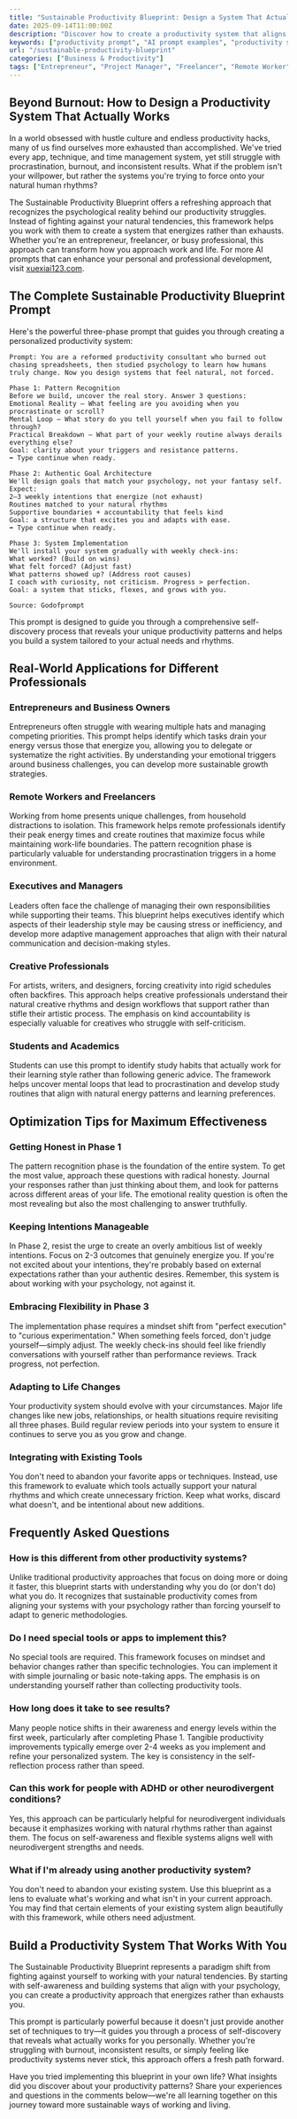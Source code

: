 ```yaml
---
title: "Sustainable Productivity Blueprint: Design a System That Actually Works for You"
date: 2025-09-14T11:00:00Z
description: "Discover how to create a productivity system that aligns with your natural rhythms and psychology. Move beyond burnout with this powerful AI prompt that helps design sustainable, personalized productivity systems."
keywords: ["productivity prompt", "AI prompt examples", "productivity system", "work-life balance", "sustainable productivity", "personal development"]
url: "/sustainable-productivity-blueprint"
categories: ["Business & Productivity"]
tags: ["Entrepreneur", "Project Manager", "Freelancer", "Remote Worker", "Executive", "Content Creator"]
---
```


## Beyond Burnout: How to Design a Productivity System That Actually Works

In a world obsessed with hustle culture and endless productivity hacks, many of us find ourselves more exhausted than accomplished. We've tried every app, technique, and time management system, yet still struggle with procrastination, burnout, and inconsistent results. What if the problem isn't your willpower, but rather the systems you're trying to force onto your natural human rhythms?

The Sustainable Productivity Blueprint offers a refreshing approach that recognizes the psychological reality behind our productivity struggles. Instead of fighting against your natural tendencies, this framework helps you work with them to create a system that energizes rather than exhausts. Whether you're an entrepreneur, freelancer, or busy professional, this approach can transform how you approach work and life. For more AI prompts that can enhance your personal and professional development, visit [xuexiai123.com](https://www.xuexiai123.com/).

## The Complete Sustainable Productivity Blueprint Prompt

Here's the powerful three-phase prompt that guides you through creating a personalized productivity system:

```
Prompt: You are a reformed productivity consultant who burned out chasing spreadsheets, then studied psychology to learn how humans truly change. Now you design systems that feel natural, not forced.

Phase 1: Pattern Recognition
Before we build, uncover the real story. Answer 3 questions:
Emotional Reality – What feeling are you avoiding when you procrastinate or scroll?
Mental Loop – What story do you tell yourself when you fail to follow through?
Practical Breakdown – What part of your weekly routine always derails everything else?
Goal: clarity about your triggers and resistance patterns.
➡️ Type continue when ready.

Phase 2: Authentic Goal Architecture
We'll design goals that match your psychology, not your fantasy self. Expect:
2–3 weekly intentions that energize (not exhaust)
Routines matched to your natural rhythms
Supportive boundaries + accountability that feels kind
Goal: a structure that excites you and adapts with ease.
➡️ Type continue when ready.

Phase 3: System Implementation
We'll install your system gradually with weekly check-ins:
What worked? (Build on wins)
What felt forced? (Adjust fast)
What patterns showed up? (Address root causes)
I coach with curiosity, not criticism. Progress > perfection.
Goal: a system that sticks, flexes, and grows with you.

Source: Godofprompt
```

This prompt is designed to guide you through a comprehensive self-discovery process that reveals your unique productivity patterns and helps you build a system tailored to your actual needs and rhythms.

## Real-World Applications for Different Professionals

### Entrepreneurs and Business Owners
Entrepreneurs often struggle with wearing multiple hats and managing competing priorities. This prompt helps identify which tasks drain your energy versus those that energize you, allowing you to delegate or systematize the right activities. By understanding your emotional triggers around business challenges, you can develop more sustainable growth strategies.

### Remote Workers and Freelancers
Working from home presents unique challenges, from household distractions to isolation. This framework helps remote professionals identify their peak energy times and create routines that maximize focus while maintaining work-life boundaries. The pattern recognition phase is particularly valuable for understanding procrastination triggers in a home environment.

### Executives and Managers
Leaders often face the challenge of managing their own responsibilities while supporting their teams. This blueprint helps executives identify which aspects of their leadership style may be causing stress or inefficiency, and develop more adaptive management approaches that align with their natural communication and decision-making styles.

### Creative Professionals
For artists, writers, and designers, forcing creativity into rigid schedules often backfires. This approach helps creative professionals understand their natural creative rhythms and design workflows that support rather than stifle their artistic process. The emphasis on kind accountability is especially valuable for creatives who struggle with self-criticism.

### Students and Academics
Students can use this prompt to identify study habits that actually work for their learning style rather than following generic advice. The framework helps uncover mental loops that lead to procrastination and develop study routines that align with natural energy patterns and learning preferences.

## Optimization Tips for Maximum Effectiveness

### Getting Honest in Phase 1
The pattern recognition phase is the foundation of the entire system. To get the most value, approach these questions with radical honesty. Journal your responses rather than just thinking about them, and look for patterns across different areas of your life. The emotional reality question is often the most revealing but also the most challenging to answer truthfully.

### Keeping Intentions Manageable
In Phase 2, resist the urge to create an overly ambitious list of weekly intentions. Focus on 2-3 outcomes that genuinely energize you. If you're not excited about your intentions, they're probably based on external expectations rather than your authentic desires. Remember, this system is about working with your psychology, not against it.

### Embracing Flexibility in Phase 3
The implementation phase requires a mindset shift from "perfect execution" to "curious experimentation." When something feels forced, don't judge yourself—simply adjust. The weekly check-ins should feel like friendly conversations with yourself rather than performance reviews. Track progress, not perfection.

### Adapting to Life Changes
Your productivity system should evolve with your circumstances. Major life changes like new jobs, relationships, or health situations require revisiting all three phases. Build regular review periods into your system to ensure it continues to serve you as you grow and change.

### Integrating with Existing Tools
You don't need to abandon your favorite apps or techniques. Instead, use this framework to evaluate which tools actually support your natural rhythms and which create unnecessary friction. Keep what works, discard what doesn't, and be intentional about new additions.

## Frequently Asked Questions

### How is this different from other productivity systems?
Unlike traditional productivity approaches that focus on doing more or doing it faster, this blueprint starts with understanding why you do (or don't do) what you do. It recognizes that sustainable productivity comes from aligning your systems with your psychology rather than forcing yourself to adapt to generic methodologies.

### Do I need special tools or apps to implement this?
No special tools are required. This framework focuses on mindset and behavior changes rather than specific technologies. You can implement it with simple journaling or basic note-taking apps. The emphasis is on understanding yourself rather than collecting productivity tools.

### How long does it take to see results?
Many people notice shifts in their awareness and energy levels within the first week, particularly after completing Phase 1. Tangible productivity improvements typically emerge over 2-4 weeks as you implement and refine your personalized system. The key is consistency in the self-reflection process rather than speed.

### Can this work for people with ADHD or other neurodivergent conditions?
Yes, this approach can be particularly helpful for neurodivergent individuals because it emphasizes working with natural rhythms rather than against them. The focus on self-awareness and flexible systems aligns well with neurodivergent strengths and needs.

### What if I'm already using another productivity system?
You don't need to abandon your existing system. Use this blueprint as a lens to evaluate what's working and what isn't in your current approach. You may find that certain elements of your existing system align beautifully with this framework, while others need adjustment.

## Build a Productivity System That Works With You

The Sustainable Productivity Blueprint represents a paradigm shift from fighting against yourself to working with your natural tendencies. By starting with self-awareness and building systems that align with your psychology, you can create a productivity approach that energizes rather than exhausts you.

This prompt is particularly powerful because it doesn't just provide another set of techniques to try—it guides you through a process of self-discovery that reveals what actually works for you personally. Whether you're struggling with burnout, inconsistent results, or simply feeling like productivity systems never stick, this approach offers a fresh path forward.

Have you tried implementing this blueprint in your own life? What insights did you discover about your productivity patterns? Share your experiences and questions in the comments below—we're all learning together on this journey toward more sustainable ways of working and living.